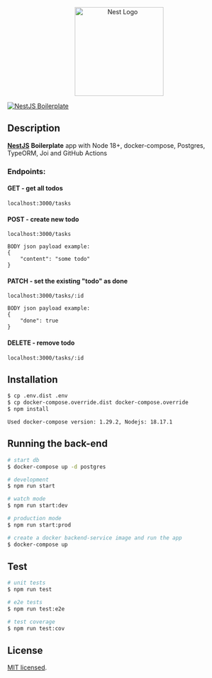 <p align="center">
  <a href="http://nestjs.com/" target="blank"><img src="https://nestjs.com/img/logo-small.svg" width="200" alt="Nest Logo" /></a>
</p>

[![NestJS Boilerplate](https://github.com/mkopa/nestjs-boilerplate/actions/workflows/tests.yml/badge.svg)](https://github.com/mkopa/nestjs-boilerplate/actions/workflows/tests.yml)
## Description

**[NestJS](https://nestjs.com)** **Boilerplate** app with Node 18+, docker-compose,  Postgres, TypeORM, Joi and GitHub Actions

### Endpoints:

#### GET - get all todos
```
localhost:3000/tasks
```
#### POST - create new todo
```
localhost:3000/tasks

BODY json payload example:
{
    "content": "some todo"
}
```
#### PATCH - set the existing "todo" as done
```
localhost:3000/tasks/:id

BODY json payload example:
{
    "done": true
}
```
#### DELETE - remove todo
```
localhost:3000/tasks/:id
```

## Installation

```bash
$ cp .env.dist .env
$ cp docker-compose.override.dist docker-compose.override
$ npm install
```

`
Used docker-compose version: 1.29.2, Nodejs: 18.17.1
`

## Running the back-end

```bash
# start db
$ docker-compose up -d postgres

# development
$ npm run start

# watch mode
$ npm run start:dev

# production mode
$ npm run start:prod

# create a docker backend-service image and run the app
$ docker-compose up
```

## Test

```bash
# unit tests
$ npm run test

# e2e tests
$ npm run test:e2e

# test coverage
$ npm run test:cov
```

## License

[MIT licensed](LICENSE).
